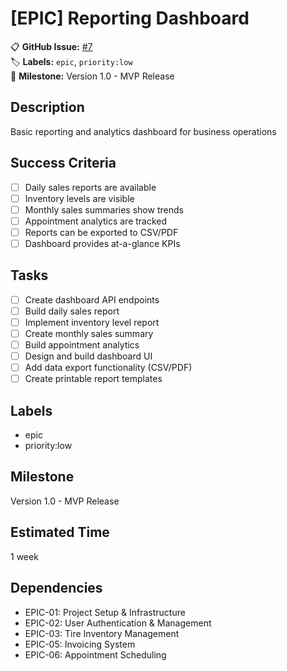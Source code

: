 # [EPIC] Reporting Dashboard

📋 **GitHub Issue:** [#7](https://github.com/vishaltoora/GT-Automotives-App/issues/7)  
🏷️ **Labels:** `epic`, `priority:low`  
📅 **Milestone:** Version 1.0 - MVP Release  

## Description
Basic reporting and analytics dashboard for business operations

## Success Criteria
- [ ] Daily sales reports are available
- [ ] Inventory levels are visible
- [ ] Monthly sales summaries show trends
- [ ] Appointment analytics are tracked
- [ ] Reports can be exported to CSV/PDF
- [ ] Dashboard provides at-a-glance KPIs

## Tasks
- [ ] Create dashboard API endpoints
- [ ] Build daily sales report
- [ ] Implement inventory level report
- [ ] Create monthly sales summary
- [ ] Build appointment analytics
- [ ] Design and build dashboard UI
- [ ] Add data export functionality (CSV/PDF)
- [ ] Create printable report templates

## Labels
- epic
- priority:low

## Milestone
Version 1.0 - MVP Release

## Estimated Time
1 week

## Dependencies
- EPIC-01: Project Setup & Infrastructure
- EPIC-02: User Authentication & Management
- EPIC-03: Tire Inventory Management
- EPIC-05: Invoicing System
- EPIC-06: Appointment Scheduling